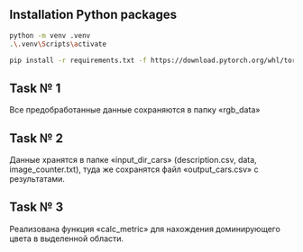 ## Installation Python packages

```bash
python -m venv .venv
.\.venv\Scripts\activate

pip install -r requirements.txt -f https://download.pytorch.org/whl/torch_stable.html
```

## Task № 1

Все предобработанные данные сохраняются в папку «rgb_data»

## Task № 2

Данные хранятся в папке «input_dir_cars» (description.csv, data, image_counter.txt), туда же сохранятся файл «output_cars.csv» с результатами.

## Task № 3

Реализована функция «calc_metric» для нахождения доминирующего цвета в выделенной области.
